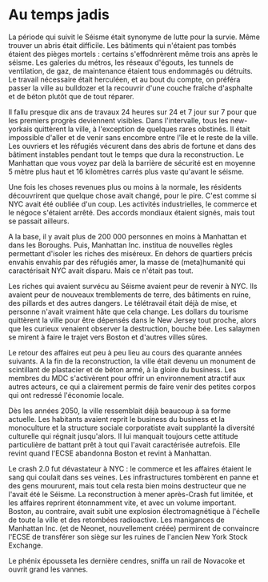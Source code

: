 # Au temps jadis

La période qui suivit le Séisme était synonyme de lutte pour la survie. Même trouver un abris était difficile. Les bâtiments qui n'étaient pas tombés étaient des pièges mortels : certains s'effodnrèrent même trois ans après le séisme. Les galeries du métros, les réseaux d'égouts, les tunnels de ventilation, de gaz, de maintenance étaient tous endommagés ou détruits. Le travail nécessaire était herculéen, et au bout du compte, on préféra passer la ville au bulldozer et la recouvrir d'une couche fraîche d'asphalte et de béton plutôt que de tout réparer.

Il fallu presque dix ans de travaux 24 heures sur 24 et 7 jour sur 7 pour que les premiers progrès deviennent visibles. Dans l'intervalle, tous les new-yorkais quittèrent la ville, à l'exception de quelques rares obstinés. Il était impossible d'aller et de venir sans encombre entre l'île et le reste de la ville. Les ouvriers et les réfugiés vécurent dans des abris de fortune et dans des bâtiment instables pendant tout le temps que dura la reconstruction. Le Manhattan que vous voyez par delà la barrière de sécurité est en moyenne 5 mètre plus haut et 16 kilomètres carrés plus vaste qu'avant le séisme.

Une fois les choses revenues plus ou moins à la normale, les résidents découvrirent que quelque chose avait changé, pour le pire. C'est comme si NYC avait été oubliée d'un coup. Les activités industrielles, le commerce et le négoce s'étaient arrêté. Des accords mondiaux étaient signés, mais tout se passait ailleurs. 

A la base, il y avait plus de 200 000 personnes en moins à Manhattan et dans les Boroughs. Puis, Manhattan Inc. institua de nouvelles règles permettant d'isoler les riches des miséreux. En dehors de quartiers précis envahis envahis par des réfugiés amer, la masse de (meta)humanité qui caractérisait NYC avait disparu. Mais ce n'était pas tout.

Les riches qui avaient survécu au Séisme avaient peur de revenir à NYC. Ils avaient peur de nouveaux tremblements de terre, des bâtiments en ruine, des pillards et des autres dangers. Le télétravail était déjà de mise, et personne n'avait vraiment hâte que cela change. Les dollars du tourisme quittèrent la ville pour être dépensés dans le New Jersey tout proche, alors que les curieux venaient observer la destruction, bouche bée. Les salaymen se mirent à faire le trajet vers Boston et d'autres villes sûres.

Le retour des affaires eut peu à peu lieu au cours des quarante années suivants. A la fin de la reconstruction, la ville était devenu un monument de scintillant de plastacier et de béton armé, à la gloire du business. Les membres du MDC s'activèrent pour offrir un environnement atractif aux autres acteurs, ce qui a clairement permis de faire venir des petites corpos qui ont redressé l'économie locale.

Dès les années 2050, la ville ressemblait déjà beaucoup à sa forme actuelle. Les habitants avaient reprit le business du business et la monoculture et la structure sociale corporatiste avait supplanté la diversité culturelle qui régnait jusqu'alors. Il lui manquait toujours cette attitude particulière de battant prêt à tout qui l'avait caractérisée autrefois. Elle revint quand l'ECSE abandonna Boston et revint à Manhattan. 

Le crash 2.0 fut dévastateur à NYC : le commerce et les affaires étaient le sang qui coulait dans ses veines. Les infrastructures tombèrent en panne et des gens moururent, mais tout cela resta bien moins destructeur que ne l'avait été le Séisme. La reconstruction à mener après-Crash fut limitée, et les affaires reprirent étonnamment vite, et avec un volume important. Boston, au contraire, avait subit une explosion électromagnétique à l'échelle de toute la ville et des retombées radioactive. Les manigances de Manhattan Inc. (et de Neonet, nouvellement créée) permirent de convaincre l'ECSE de transférer son siège sur les ruines de l'ancien New York Stock Exchange.

Le phénix épousseta les dernière cendres, sniffa un rail de Novacoke et ouvrit grand les vannes.
